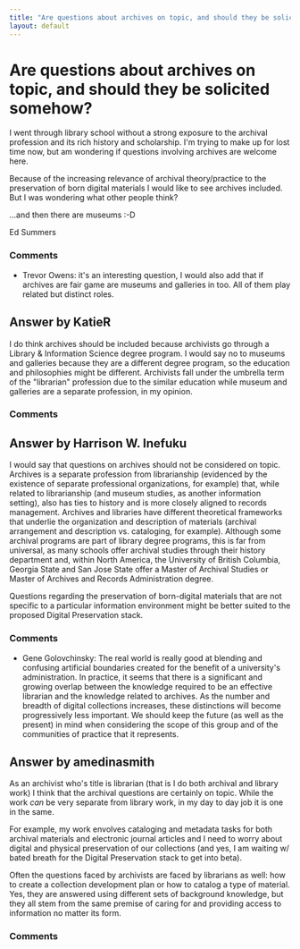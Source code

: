```yaml
---
title: "Are questions about archives on topic, and should they be solicited somehow?"
layout: default
---
```

Are questions about archives on topic, and should they be solicited somehow?
=====================
I went through library school without a strong exposure to the archival
profession and its rich history and scholarship. I'm trying to make up
for lost time now, but am wondering if questions involving archives are
welcome here.

Because of the increasing relevance of archival theory/practice to the
preservation of born digital materials I would like to see archives
included. But I was wondering what other people think?

...and then there are museums :-D

Ed Summers

### Comments ###
* Trevor Owens: it's an interesting question, I would also add that if archives are fair
game are museums and galleries in too. All of them play related but
distinct roles.


Answer by KatieR
----------------
I do think archives should be included because archivists go through a
Library & Information Science degree program. I would say no to museums
and galleries because they are a different degree program, so the
education and philosophies might be different. Archivists fall under the
umbrella term of the "librarian" profession due to the similar education
while museum and galleries are a separate profession, in my opinion.

### Comments ###

Answer by Harrison W. Inefuku
----------------
I would say that questions on archives should not be considered on
topic. Archives is a separate profession from librarianship (evidenced
by the existence of separate professional organizations, for example)
that, while related to librarianship (and museum studies, as another
information setting), also has ties to history and is more closely
aligned to records management. Archives and libraries have different
theoretical frameworks that underlie the organization and description of
materials (archival arrangement and description vs. cataloging, for
example). Although some archival programs are part of library degree
programs, this is far from universal, as many schools offer archival
studies through their history department and, within North America, the
University of British Columbia, Georgia State and San Jose State offer a
Master of Archival Studies or Master of Archives and Records
Administration degree.

Questions regarding the preservation of born-digital materials that are
not specific to a particular information environment might be better
suited to the proposed Digital Preservation stack.

### Comments ###
* Gene Golovchinsky: The real world is really good at blending and confusing artificial
boundaries created for the benefit of a university's administration. In
practice, it seems that there is a significant and growing overlap
between the knowledge required to be an effective librarian and the
knowledge related to archives. As the number and breadth of digital
collections increases, these distinctions will become progressively less
important. We should keep the future (as well as the present) in mind
when considering the scope of this group and of the communities of
practice that it represents.

Answer by amedinasmith
----------------
As an archivist who's title is librarian (that is I do both archival and
library work) I think that the archival questions are certainly on
topic. While the work *can* be very separate from library work, in my
day to day job it is one in the same.

For example, my work envolves cataloging and metadata tasks for both
archival materials and electronic journal articles and I need to worry
about digital and physical preservation of our collections (and yes, I
am waiting w/ bated breath for the Digital Preservation stack to get
into beta).

Often the questions faced by archivists are faced by librarians as well:
how to create a collection development plan or how to catalog a type of
material. Yes, they are answered using different sets of background
knowledge, but they all stem from the same premise of caring for and
providing access to information no matter its form.

### Comments ###

